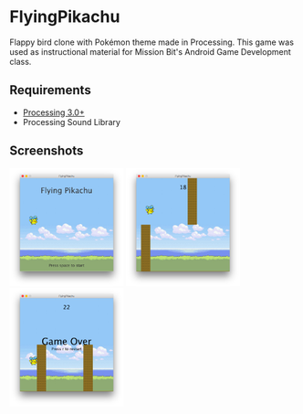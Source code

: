# FlyingPikachu

Flappy bird clone with Pokémon theme made in Processing. This game was used as instructional material for Mission Bit's Android Game Development class.

## Requirements
* [Processing 3.0+](https://processing.org/)
* Processing Sound Library

## Screenshots
<img src="screenshots/screenshot1.png" width="200" />
<img src="screenshots/screenshot2.png" width="200" />
<img src="screenshots/screenshot3.png" width="200" />
